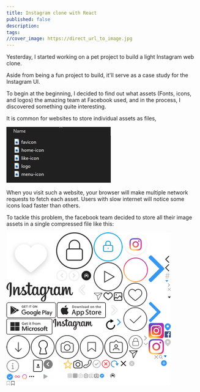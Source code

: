 ```yaml
---
title: Instagram clone with React
published: false
description: 
tags: 
//cover_image: https://direct_url_to_image.jpg
---
```

Yesterday, I started working on a pet project to build a light Instagram web clone.

Aside from being a fun project to build, it'll serve as a case study for the Instagram UI.

To begin at the beginning, I decided to find out what assets (Fonts, icons, and logos) the amazing team at Facebook used, and in the process, I discovered something quite interesting.

It is common for websites to store individual assets as files,

![assets](./imgs/assets.png)

When you visit such a website, your browser will make multiple network requests to fetch each asset. Users with slow internet will notice some icons load faster than others.

To tackle this problem, the facebook team decided to store all their image assets in a single compressed file like this:

![assets](./imgs/sprite.png)
